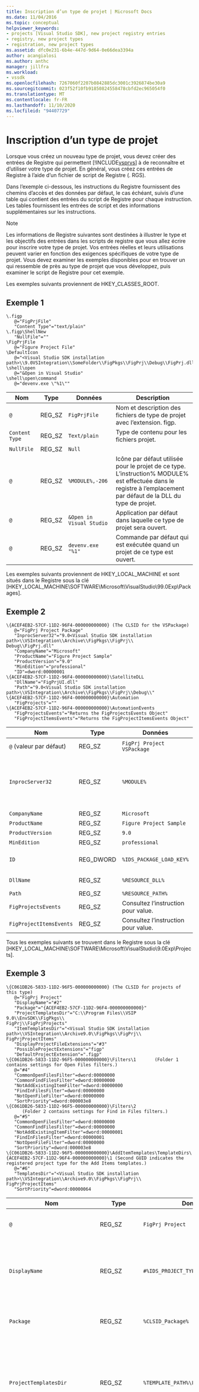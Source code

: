 ```yaml
---
title: Inscription d’un type de projet | Microsoft Docs
ms.date: 11/04/2016
ms.topic: conceptual
helpviewer_keywords:
- projects [Visual Studio SDK], new project registry entries
- registry, new project types
- registration, new project types
ms.assetid: dfc0e231-6b4e-447d-9d64-0e66dea3394a
author: acangialosi
ms.author: anthc
manager: jillfra
ms.workload:
- vssdk
ms.openlocfilehash: 7267060f2207b0842885dc3001c3926874be30a9
ms.sourcegitcommit: 023f52f10fb91850824558478cbfd2ec965054f0
ms.translationtype: MT
ms.contentlocale: fr-FR
ms.lasthandoff: 11/10/2020
ms.locfileid: "94407729"
---
```

# <a name="registering-a-project-type"></a>Inscription d’un type de projet
Lorsque vous créez un nouveau type de projet, vous devez créer des entrées de Registre qui permettent [!INCLUDE[vsprvs](../../code-quality/includes/vsprvs_md.md)] à de reconnaître et d’utiliser votre type de projet. En général, vous créez ces entrées de Registre à l’aide d’un fichier de script de Registre (. RGS).

 Dans l’exemple ci-dessous, les instructions du Registre fournissent des chemins d’accès et des données par défaut, le cas échéant, suivis d’une table qui contient des entrées du script de Registre pour chaque instruction. Les tables fournissent les entrées de script et des informations supplémentaires sur les instructions.

> [!NOTE]
> Les informations de Registre suivantes sont destinées à illustrer le type et les objectifs des entrées dans les scripts de registre que vous allez écrire pour inscrire votre type de projet. Vos entrées réelles et leurs utilisations peuvent varier en fonction des exigences spécifiques de votre type de projet. Vous devez examiner les exemples disponibles pour en trouver un qui ressemble de près au type de projet que vous développez, puis examiner le script de Registre pour cet exemple.

 Les exemples suivants proviennent de HKEY_CLASSES_ROOT.

## <a name="example-1"></a>Exemple 1

```
\.figp
   @="FigPrjFile"
   "Content Type"="text/plain"
\.figp\ShellNew
   "NullFile"=""
\FigPrjFile
   @="Figure Project File"
\DefaultIcon
   @="<Visual Studio SDK installation path>\\9.0VSIntegration\\SomeFolder\\FigPkgs\\FigPrj\\Debug\\FigPrj.dll,-206"
\shell\open
   @="&Open in Visual Studio"
\shell\open\command
   @="devenv.exe \"%1\""
```

|Nom|Type|Données|Description|
|----------|----------|----------|-----------------|
|`@`|REG_SZ|`FigPrjFile`|Nom et description des fichiers de type de projet avec l’extension. figp.|
|`Content Type`|REG_SZ|`Text/plain`|Type de contenu pour les fichiers projet.|
|`NullFile`|REG_SZ|`Null`||
|`@`|REG_SZ|`%MODULE%,-206`|Icône par défaut utilisée pour le projet de ce type. L’instruction% MODULE% est effectuée dans le registre à l’emplacement par défaut de la DLL du type de projet.|
|`@`|REG_SZ|`&Open in Visual Studio`|Application par défaut dans laquelle ce type de projet sera ouvert.|
|`@`|REG_SZ|`devenv.exe "%1"`|Commande par défaut qui est exécutée quand un projet de ce type est ouvert.|

 Les exemples suivants proviennent de HKEY_LOCAL_MACHINE et sont situés dans le Registre sous la clé [HKEY_LOCAL_MACHINE\SOFTWARE\Microsoft\VisualStudio\99.0Exp\Packages].

## <a name="example-2"></a>Exemple 2

```
\{ACEF4EB2-57CF-11D2-96F4-000000000000} (The CLSID for the VSPackage)
   @="FigPrj Project Package"
   "InprocServer32"="9.0<Visual Studio SDK installation path>\\VSIntegration\\Archive\\FigPkgs\\FigPrj\\                      Debug\\FigPrj.dll"
   "CompanyName"="Microsoft"
   "ProductName"="Figure Project Sample"
   "ProductVersion"="9.0"
   "MinEdition"="professional"
   "ID"=dword:00000001
\{ACEF4EB2-57CF-11D2-96F4-000000000000}\SatelliteDLL
   "DllName"="FigPrjUI.dll"
   "Path"="9.0<Visual Studio SDK installation path>\\VSIntegration\\Archive\\FigPkgs\\FigPrj\\Debug\\"
\{ACEF4EB2-57CF-11D2-96F4-000000000000}\Automation
   "FigProjects"=""
\{ACEF4EB2-57CF-11D2-96F4-000000000000}\AutomationEvents
   "FigProjectsEvents"="Returns the FigProjectsEvents Object"
   "FigProjectItemsEvents"="Returns the FigProjectItemsEvents Object"
```

|Nom|Type|Données|Description|
|----------|----------|----------|-----------------|
|`@` (valeur par défaut)|REG_SZ|`FigPrj Project VSPackage`|Nom localisable de ce VSPackage inscrit (type de projet).|
|`InprocServer32`|REG_SZ|`%MODULE%`|Chemin d’accès de la DLL du type de projet. L’IDE charge cette DLL et transmet le CLSID du VSPackage à `DllGetClassObject` pour <xref:Microsoft.VisualStudio.OLE.Interop.IClassFactory> créer l' <xref:Microsoft.VisualStudio.Shell.Interop.IVsPackage> objet.|
|`CompanyName`|REG_SZ|`Microsoft`|Nom de la société qui a développé le type de projet.|
|`ProductName`|REG_SZ|`Figure Project Sample`|Nom du type de projet.|
|`ProductVersion`|REG_SZ|`9.0`|Numéro de version de la version du type de projet.|
|`MinEdition`|REG_SZ|`professional`|Édition du VSPackage en cours d’inscription.|
|`ID`|REG_DWORD|`%IDS_PACKAGE_LOAD_KEY%`|Clé de chargement du package pour le VSPackage du projet. La clé est validée lorsqu’un projet est chargé après le démarrage de l’environnement.|
|`DllName`|REG_SZ|`%RESOURCE_DLL%`|Nom de fichier de la DLL satellite qui contient les ressources localisées pour le type de projet.|
|`Path`|REG_SZ|`%RESOURCE_PATH%`|Chemin d’accès de la DLL satellite.|
|`FigProjectsEvents`|REG_SZ|Consultez l’instruction pour value.|Détermine la chaîne de texte retournée pour cet événement Automation.|
|`FigProjectItemsEvents`|REG_SZ|Consultez l’instruction pour value.|Détermine la chaîne de texte retournée pour cet événement Automation.|

 Tous les exemples suivants se trouvent dans le Registre sous la clé [HKEY_LOCAL_MACHINE\SOFTWARE\Microsoft\VisualStudio\9.0Exp\Projects].

## <a name="example-3"></a>Exemple 3

```
\{C061DB26-5833-11D2-96F5-000000000000} (The CLSID for projects of this type)
   @="FigPrj Project"
   "DisplayName"="#2"
   "Package"="{ACEF4EB2-57CF-11D2-96F4-000000000000}"
   "ProjectTemplatesDir"="C:\\Program Files\\VSIP 9.0\\EnvSDK\\FigPkgs\\                           FigPrj\\FigPrjProjects"
   "ItemTemplatesDir"="<Visual Studio SDK installation path>\\VSIntegration\\Archive9.0\\FigPkgs\\FigPrj\\                           FigPrjProjectItems"
   "DisplayProjectFileExtensions"="#3"
   "PossibleProjectExtensions"="figp"
   "DefaultProjectExtension"=".figp"
\{C061DB26-5833-11D2-96F5-000000000000}\Filters\1       (Folder 1 contains settings for Open Files filters.)
   @="#4"
   "CommonOpenFilesFilter"=dword:00000000
   "CommonFindFilesFilter"=dword:00000000
   "NotAddExistingItemFilter"=dword:00000000
   "FindInFilesFilter"=dword:00000000
   "NotOpenFileFilter"=dword:00000000
   "SortPriority"=dword:000003e8
\{C061DB26-5833-11D2-96F5-000000000000}\Filters\2
      (Folder 2 contains settings for Find in Files filters.)
   @="#5"
   "CommonOpenFilesFilter"=dword:00000000
   "CommonFindFilesFilter"=dword:00000000
   "NotAddExistingItemFilter"=dword:00000001
   "FindInFilesFilter"=dword:00000001
   "NotOpenFileFilter"=dword:00000000
   "SortPriority"=dword:000003e8
\{C061DB26-5833-11D2-96F5-000000000000}\AddItemTemplates\TemplateDirs\ {ACEF4EB2-57CF-11D2-96F4-000000000000}\1 (Second GUID indicates the registered project type for the Add Items templates.)
   @="#6"
   "TemplatesDir"="<Visual Studio SDK installation path>\\VSIntegration\\Archive9.0\\FigPkgs\\FigPrj\\                    FigPrjProjectItems"
   "SortPriority"=dword:00000064
```

|Nom|Type|Données|Description|
|----------|----------|----------|-----------------|
|`@`|REG_SZ|`FigPrj Project`|Nom par défaut des projets de ce type.|
|`DisplayName`|REG_SZ|`#%IDS_PROJECT_TYPE%`|ID de ressource du nom à récupérer à partir de la DLL satellite inscrite sous packages.|
|`Package`|REG_SZ|`%CLSID_Package%`|ID de classe du VSPackage inscrit sous packages.|
|`ProjectTemplatesDir`|REG_SZ|`%TEMPLATE_PATH%\FigPrjProjects`|Chemin d’accès par défaut des fichiers de modèles de projet. Il s’agit des fichiers affichés par le nouveau modèle de projet.|
|`ItemTemplatesDir`|REG_SZ|`%TEMPLATE_PATH% \FigPrjProjectItems`|Chemin d’accès par défaut des fichiers de modèle d’élément de projet. Il s’agit des fichiers affichés par le modèle ajouter un nouvel élément.|
|`DisplayProjectFileExtensions`|REG_SZ|`#%IDS_DISPLAY_PROJ_FILE_EXT%`|Permet à l’IDE d’implémenter la boîte de dialogue **ouvrir** .|
|`PossibleProjectExtensions`|REG_SZ|`figp`|Utilisé par l’IDE pour déterminer si le projet en cours d’ouverture est géré par ce type de projet (fabrique de projets). Le format de plusieurs entrées est une liste délimitée par des points-virgules. Par exemple, « vdproj ; VDP ».|
|`DefaultProjectExtension`|REG_SZ|`.figp`|Utilisé par l’IDE comme extension de nom de fichier par défaut pour l’opération Enregistrer sous.|
|`Filter Settings`|REG_DWORD|Divers, consultez le tableau instructions et commentaires suivant.|Ces paramètres sont utilisés pour définir les différents filtres d’affichage des fichiers dans les boîtes de dialogue de l’interface utilisateur.|
|`@`|REG_SZ|`#%IDS_ADDITEM_TEMPLATES_ENTRY%`|ID de ressource pour ajouter des modèles d’élément.|
|`TemplatesDir`|REG_SZ|`%TEMPLATE_PATH%\FigPrjProjectItems`|Chemin d’accès des éléments de projet affichés dans la boîte de dialogue pour le modèle **Ajouter un nouvel élément** .|
|`SortPriority`|REG_DWORD|`100 (vcprx64)`|Détermine l’ordre de tri dans le nœud d’arbre des fichiers affichés dans la boîte de dialogue **Ajouter un nouvel élément** .|

 Le tableau suivant présente les options de filtres disponibles dans le segment de code précédent.

|Option de filtre|Description|
|-------------------|-----------------|
|`CommonFindFilesFilter`|Indique que le filtre est l’un des filtres les plus courants de la boîte de dialogue **Rechercher dans les fichiers** . Les filtres courants sont répertoriés dans la liste de filtres avant les filtres qui ne sont pas marqués comme communs.|
|`CommonOpenFilesFilter`|Indique que le filtre est l’un des filtres les plus courants de la boîte de dialogue **ouvrir un fichier** . Les filtres courants sont répertoriés dans la liste de filtres avant les filtres qui ne sont pas marqués comme communs.|
|`FindInFilesFilter`|Indique que le filtre sera l’un des filtres de la boîte de dialogue **Rechercher dans les fichiers** et sera listé après les filtres courants.|
|`NotOpenFileFilter`|Indique que le filtre ne sera pas utilisé dans la boîte de dialogue **ouvrir un fichier** .|
|`NotAddExistingItemFilter`|Indique que le filtre ne sera pas utilisé dans la boîte de dialogue Ajouter un **élément existant** .|

 Par défaut, si un ou plusieurs de ces indicateurs ne sont pas définis pour un filtre, le filtre est utilisé dans la boîte de dialogue **Ajouter un élément existant** et la boîte de dialogue **ouvrir un fichier** , une fois les filtres communs répertoriés. Le filtre n’est pas utilisé dans la boîte de dialogue **Rechercher dans les fichiers** .

 Tous les exemples suivants se trouvent dans le Registre sous la clé [HKEY_LOCAL_MACHINE\SOFTWARE\Microsoft\VisualStudio\9.0Exp\Projects].

## <a name="example-4"></a>Exemple 4

```
{FE3BBBB6-72D5-11d2-9ACE-00C04F79A2A4} (The CLSID for Enterprise Projects)
\{FE3BBBB6-72D5-11d2-9ACE-00C04F79A2A4}\AddItemTemplates\TemplateDirs\ {ACEF4EB2-57CF-11D2-96F4-000000000000}\1 (CLSID for projects of this type)
   @="#7"
   "TemplatesDir"="<Visual Studio SDK installation path>\\VSIntegration\\Archive9.0\\FigPrj\\FigPrjProjects"
   "SortPriority"=dword:00000029
   "NewProjectDialogOnly"=dword:00000000
```

|Nom|Type|Données|Description|
|----------|----------|----------|-----------------|
|`@`|REG_SZ|`#%IDS_NEWPROJ_ TEMPLATES_ENTRY%`|ID de ressource pour les nouveaux modèles de projet.|
|`TemplatesDir`|REG_SZ|`%TEMPLATE_PATH%\FigPrjProjects`|Chemin d’accès par défaut des projets du type de projet inscrit.|
|`SortPriority`|REG_DWORD|`41 (x29)`|Définit l’ordre de tri des projets affichés dans la boîte de dialogue Assistant nouveaux projets.|
|`NewProjectDialogOnly`|REG_DWORD|`0`|0 indique que les projets de ce type s’affichent uniquement dans la boîte de dialogue Nouveau projet.|

 Tous les exemples suivants se trouvent dans le Registre sous la clé [HKEY_LOCAL_MACHINE\SOFTWARE\Microsoft\VisualStudio\9.0Exp\Projects].

## <a name="example-5"></a>Exemple 5

```
\{A2FE74E1-B743-11d0-AE1A-00A0C90FFFC3} (CLSID for Miscellaneous Files projects)
   @="Miscellaneous Files Project"
\AddItemTemplates\TemplateDirs\{ACEF4EB2-57CF-11D2-96F4-000000000000}\1
                                 (CLSID for Figures Project projects)
   @="#6"
   "TemplatesDir"="<Visual Studio SDK installation path>\\VSIntegration\\Archive9.0\\FigPkgs\\FigPrj\\                    FigPrjProjectItems"
   "SortPriority"=dword:00000064
```

|Nom|Type|Données|Description|
|----------|----------|----------|-----------------|
|`@`|REG_SZ|Aucun|Valeur par défaut qui indique que les entrées suivantes sont destinées aux entrées des projets fichiers divers.|
|`@`|REG_SZ|`#%IDS_ADDITEM_TEMPLATES_ENTRY%`|Valeur d’ID de ressource pour les fichiers de modèle d’ajout de nouveaux éléments.|
|`TemplatesDir`|REG_SZ|`%TEMPLATE_PATH%\FigPrjProjectItems`|Chemin d’accès par défaut des éléments qui seront affichés dans la boîte de dialogue **Ajouter un nouvel élément** .|
|`SortPriority`|REG_DWORD|`100 (vcprx64)`|Établit l’ordre de tri pour l’affichage dans le nœud de l’arborescence de la boîte de dialogue **Ajouter un nouvel élément** .|

 L’exemple suivant se trouve dans le Registre sous la clé [HKEY_LOCAL_MACHINE\SOFTWARE\Microsoft\VisualStudio\9.0Exp\Menus].

## <a name="example-6"></a>Exemple 6

```
"{ACEF4EB2-57CF-11D2-96F4-000000000000}"=",1000,1"
```

 L’entrée de menu pointe l’IDE vers la ressource utilisée pour récupérer les informations de menu. Lorsque ces données ont été fusionnées dans la base de données de menu, la même clé est ajoutée à la section MenusMerged du Registre. Le VSPackage ne doit pas modifier directement les éléments situés dans la section MenusMerged. Dans le champ de données du tableau suivant, il existe trois champs séparés par des virgules. Le premier champ identifie le chemin d’accès complet d’un fichier de ressources de menu :

- Si le premier champ est omis, la ressource de menu est chargée à partir de la DLL satellite identifiée par le GUID du VSPackage.

  Le deuxième champ identifie un ID de ressource de menu de type CTMENU :

- Si l’ID de ressource est spécifié et que le chemin d’accès du fichier est fourni par le premier paramètre, une ressource de menu est chargée à partir du chemin d’accès complet au fichier.

- Si l’ID de ressource est fourni, mais que le chemin d’accès au fichier n’est pas, la ressource de menu est chargée à partir de la DLL satellite.

- Si le chemin d’accès complet au fichier est fourni et que l’ID de ressource est omis, le fichier à charger est supposé être un fichier de directeur technique.

  Le dernier champ identifie le numéro de version de la ressource CTMENU. Vous pouvez fusionner à nouveau le menu en modifiant le numéro de version.

|Nom|Type|Données|Description|
|----------|----------|----------|-----------------|
|% CLSID_Package%|REG_SZ|`,1000,1`|Ressource permettant de récupérer les informations de menu.|

 Tous les exemples suivants se trouvent dans le Registre sous la clé [HKEY_LOCAL_MACHINE\SOFTWARE\Microsoft\VisualStudio\9.0Exp\NewProjectTemplates].

```
\TemplateDirs\{ACEF4EB2-57CF-11D2-96F4-000000000000}\1                (CLSID for Figures Project projects)
   @="#7"
   "TemplatesDir"="<Visual Studio SDK installation path>\\VSIntegration\\Archive9.0\\FigPkgs\\FigPrj\\FigPrjProjects"
   "SortPriority"=dword:00000029
   "NewProjectDialogOnly"=dword:00000000
```

|Nom|Type|Données|Description|
|----------|----------|----------|-----------------|
|`@`|REG_SZ|`#%IDS_NEWPROJ_TEMPLATES_ENTRY%`|Valeur d’ID de ressource pour les figures projet de nouveaux modèles de projet.|
|`TemplatesDir`|REG_SZ|`%TEMPLATE_PATH%\FigPrjProjects`|Chemin d’accès par défaut du nouveau répertoire de projets. Les éléments de ce répertoire s’affichent dans la boîte de dialogue **Assistant Nouveau projet** .|
|`SortPriority`|REG_DWORD|`41 (x29)`|Établit l’ordre dans lequel les projets seront affichés dans le nœud de l’arborescence de la boîte de dialogue **nouveau projet** .|
|`NewProjectDialogOnly`|REG_DWORD|`0`|0 indique que les projets de ce type s’affichent uniquement dans la boîte de dialogue **nouveau projet** .|

 L’exemple suivant se trouve dans le Registre sous la clé [HKEY_LOCAL_MACHINE\SOFTWARE\Microsoft\VisualStudio\9.0Exp\InstalledProducts].

```
\FiguresProductSample
   "Package"="{ACEF4EB2-57CF-11D2-96F4-000000000000}"
   "UseInterface"=dword:00000001
```

|Nom|Type|Données|Description|
|----------|----------|----------|-----------------|
|`Package`|REG_SZ|`%CLSID_Package%`|ID de classe du VSPackage inscrit.|
|`UseInterface`|REG_DWORD|`1`|1 indique que l’interface utilisateur sera utilisée pour interagir avec ce projet. 0 indique qu’il n’y a pas d’interface d’interface utilisateur.|

 Les fichiers. vsz qui contrôlent de nouveaux types de projets contiennent fréquemment une entrée RELATIVE_PATH. Ce chemin d’accès est relatif au chemin d’accès spécifié sous l’entrée \ProductDir du type de projet dans la clé d’installation suivante :

 HKEY_LOCAL_MACHINE\SOFTWARE\Microsoft\VisualStudio\7.0Exp\Setup

 Par exemple, les modèles de projet Enterprise frameworks ajoutent les entrées de Registre suivantes :

 HKEY_LOCAL_MACHINE\SOFTWARE\Microsoft\VisualStudio\7.0Exp\Setup\EF\ProductDir = C:\Program Files\Microsoft Visual Studio\EnterpriseFrameworks\

 Cela signifie que si vous incluez une entrée PROJECT_TYPE = EF dans le fichier. vsz, l’environnement recherche les fichiers. vsz dans le répertoire ProductDir spécifié précédemment.

## <a name="see-also"></a>Voir aussi
- [Checklist : création de types de projets](../../extensibility/internals/checklist-creating-new-project-types.md)
- [Éléments d’un modèle de projet](../../extensibility/internals/elements-of-a-project-model.md)
- [Création d’instances de projets à l’aide de fabriques de projets](../../extensibility/internals/creating-project-instances-by-using-project-factories.md)
